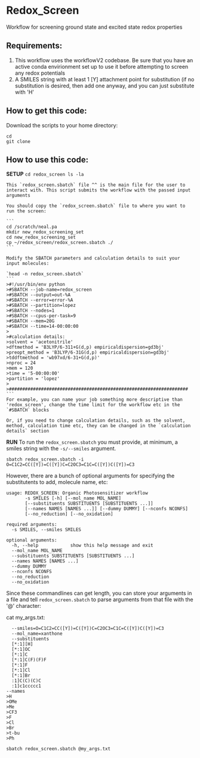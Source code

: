 # Redox_Screen
Workflow for screening ground state and excited state redox properties

## Requirements:
  1. This workflow uses the workflowV2 codebase. Be sure that you have an active conda envirionment set up to use it before attempting to screen any redox potentials
  2. A SMILES string with at least 1 [Y] attachment point for substitution (if no substitution is desired, then add one anyway, and you can just substitute with 'H'

## How to get this code:
Download the scripts to your home directory:
```
cd
git clone
```

## How to use this code:

**SETUP**
    ```
    cd redox_screen
    ls -la
    ```

    This `redox_screen.sbatch` file ^^ is the main file for the user to interact with. This script submits the workflow with the passed input arguments

    You should copy the `redox_screen.sbatch` file to where you want to run the screen:

    ```
    cd /scratch/neal.pa
    mkdir new_redox_screening_set
    cd new_redox_screening_set
    cp ~/redox_screen/redox_screen.sbatch ./
    ```

    Modify the SBATCH parameters and calculation details to suit your input molecules:

    `head -n redox_screen.sbatch`
    ```
    >#!/usr/bin/env python
    >#SBATCH --job-name=redox_screen
    >#SBATCH --output=out-%A
    >#SBATCH --error=error-%A
    >#SBATCH --partition=lopez
    >#SBATCH --nodes=1
    >#SBATCH --cpus-per-task=9
    >#SBATCH --mem=20G
    >#SBATCH --time=14-00:00:00
    >
    >#calculation details:
    >solvent = 'acetonitrile'
    >dftmethod = 'B3LYP/6-311+G(d,p) empiricaldispersion=gd3bj'
    >preopt_method = 'B3LYP/6-31G(d,p) empiricaldispersion=gd3bj'
    >tddftmethod = 'wb97xd/6-31+G(d,p)'
    >nproc = 24
    >mem = 120
    >time = '5-00:00:00'
    >partition = 'lopez'
    >
    >###################################################################
    ```
    For example, you can name your job something more descriptive than 'redox_screen', change the time limit for the workflow etc in the `#SBATCH` blocks

    Or, if you need to change calculation details, such as the solvent, method, calculation time etc, they can be changed in the `calculation details` section

**RUN**
To run the `redox_screen.sbatch` you must provide, at minimum, a smiles string with the `-s/--smiles`  argument. 

`sbatch redox_screen.sbatch -i O=C1C2=CC([Y])=C([Y])C=C2OC3=C1C=C([Y])C([Y])=C3`

However, there are a bunch of optional arguments for specifying the substitutents to add, molecule name, etc:
```
usage: REDOX_SCREEN: Organic Photosensitizer workflow
       -s SMILES [-h] [--mol_name MOL_NAME]
       [--substituents SUBSTITUENTS [SUBSTITUENTS ...]]
       [--names NAMES [NAMES ...]] [--dummy DUMMY] [--nconfs NCONFS]
       [--no_reduction] [--no_oxidation]
       
required arguments:
  -s SMILES, --smiles SMILES

optional arguments:
  -h, --help            show this help message and exit
  --mol_name MOL_NAME
  --substituents SUBSTITUENTS [SUBSTITUENTS ...]
  --names NAMES [NAMES ...]
  --dummy DUMMY
  --nconfs NCONFS
  --no_reduction
  --no_oxidation
```

Since these commandlines can get length, you can store your arguments in a file and tell `redox_screen.sbatch` to parse arguments from that file with the '@' character:

cat my_args.txt:
~~~
  --smiles=O=C1C2=CC([Y])=C([Y])C=C2OC3=C1C=C([Y])C([Y])=C3
  --mol_name=xanthone
  --substituents
  [*:1][H]
  [*:1]OC
  [*:1]C
  [*:1]C(F)(F)F
  [*:1]F
  [*:1]Cl
  [*:1]Br
  :1]C(C)(C)C
  :1]c1ccccc1
--names
>H
>OMe
>Me
>CF3
>F
>Cl
>Br
>t-bu
>Ph
~~~

`sbatch redox_screen.sbatch @my_args.txt`

